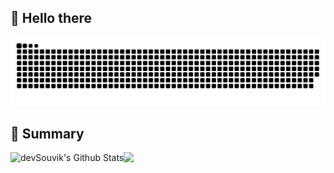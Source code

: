 <h2>👋 Hello there</h3>
<picture>
  <source media="(prefers-color-scheme: dark)" srcset="https://github.com/tahitimoon/tahitimoon/blob/output/github-contribution-grid-snake-dark.svg">
  <source media="(prefers-color-scheme: light)" srcset="https://github.com/tahitimoon/tahitimoon/blob/output/github-contribution-grid-snake.svg">
  <img alt="github-snake" src="https://github.com/tahitimoon/tahitimoon/blob/output/github-contribution-grid-snake.svg">
</picture>
<h2>🤔 Summary</h3>
<p style="display: flex;align-items: center;">
  <img height="150" src="https://github-readme-stats.vercel.app/api?username=tahitimoon&show_icons=true&theme=radical" alt="devSouvik's Github Stats">
<img height="150" src="https://github-readme-stats.vercel.app/api/top-langs/?username=tahitimoon&layout=compact&text_color=daf7dc&bg_color=151515&exclude_repo=tahitimoon.github.io" >
</p>
